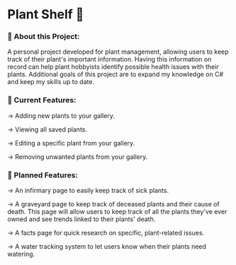 # Plant Shelf 🌱
### 🎍 About this Project:
A personal project developed for plant management, allowing users to keep track of their plant's important information. Having this information on record can help plant hobbyists identify possible health issues with their plants.
Additional goals of this project are to expand my knowledge on C# and keep my skills up to date.

### 🌿 Current Features:
-> Adding new plants to your gallery.

-> Viewing all saved plants.

-> Editing a specific plant from your gallery.

-> Removing unwanted plants from your gallery.


### 🌷 Planned Features:

-> An infirmary page to easily keep track of sick plants.

-> A graveyard page to keep track of deceased plants and their cause of death. This page will allow users to keep track of all the plants they've ever owned and see trends linked to their plants' death.

-> A facts page for quick research on specific, plant-related issues.

-> A water tracking system to let users know when their plants need watering.
